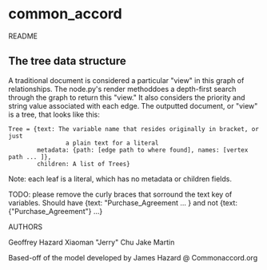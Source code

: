 # common_accord

README

## The tree data structure
A traditional document is considered a particular "view" in this graph of relationships.
The node.py's render methoddoes a depth-first search through the graph to return this "view." It also considers the priority and string value associated with each edge.
The outputted document, or "view" is a tree, that looks like this:

    Tree = {text: The variable name that resides originally in bracket, or just
                    a plain text for a literal
            metadata: {path: [edge path to where found], names: [vertex path ... ]},
            children: A list of Trees}

Note: each leaf is a literal, which has no metadata or children fields.

TODO: please remove the curly braces that sorround the text key of variables. Should have {text: "Purchase_Agreement ... } and not {text: {"Purchase_Agreement"} ...}






AUTHORS

Geoffrey Hazard
Xiaoman "Jerry" Chu
Jake Martin

Based-off of the model developed by James Hazard @ Commonaccord.org